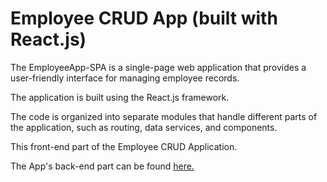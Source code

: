 # Employee CRUD App (built with React.js)

The EmployeeApp-SPA is a single-page web application that provides a user-friendly interface for managing employee records. 

The application is built using the React.js framework. 

The code is organized into separate modules that handle different parts of the application, such as routing, data services, and components. 

This front-end part of the Employee CRUD Application.

The App's back-end part can be found [here.]('https://github.com/edzaryan/Employee-CRUD-App-Backend')

